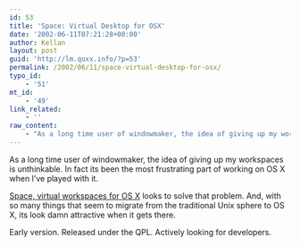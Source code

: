 ```yaml
---
id: 53
title: 'Space: Virtual Desktop for OSX'
date: '2002-06-11T07:21:28+00:00'
author: Kellan
layout: post
guid: 'http://lm.quxx.info/?p=53'
permalink: /2002/06/11/space-virtual-desktop-for-osx/
typo_id:
    - '51'
mt_id:
    - '49'
link_related:
    - ''
raw_content:
    - "As a long time user of windowmaker, the idea of giving up my workspaces is unthinkable.  In fact its been the most\r\nfrustrating part of working on OS X when I\\'ve played with it.\r\n<p>\r\n<a href=\\\"http://space.sourceforge.net/\\\">Space, virtual workspaces for OS X</a> looks to solve that problem.  And, with\r\nso many things that seem to migrate from the traditional Unix sphere to OS X, its look damn attractive when it gets there.\r\n<P>\r\nEarly version.  Released under the QPL.  Actively looking for developers."
---
```


As a long time user of windowmaker, the idea of giving up my workspaces is unthinkable. In fact its been the most frustrating part of working on OS X when I’ve played with it.

[Space, virtual workspaces for OS X](http://space.sourceforge.net/) looks to solve that problem. And, with so many things that seem to migrate from the traditional Unix sphere to OS X, its look damn attractive when it gets there.

Early version. Released under the QPL. Actively looking for developers.